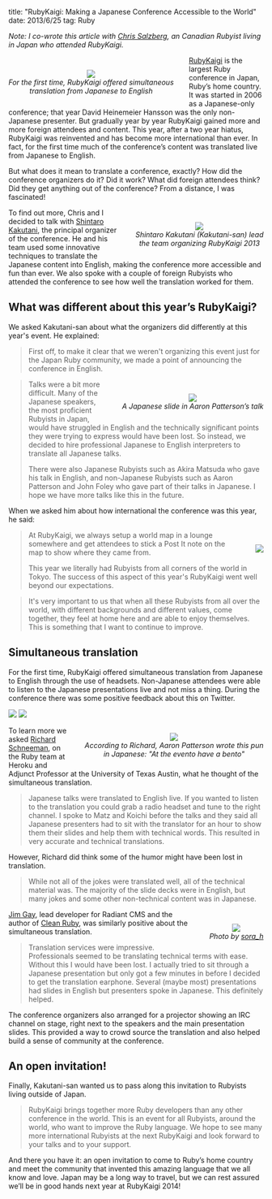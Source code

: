 title: "RubyKaigi: Making a Japanese Conference Accessible to the World"
date: 2013/6/25
tag: Ruby

_Note: I co-wrote this article with [Chris
Salzberg](https://twitter.com/shioyama), an Canadian Rubyist living in Japan who attended RubyKaigi._

<div style="float: left; padding: 7px 30px 10px 0px; text-align: center; margin-top: 20px">
  <img src="https://patshaughnessy.net/assets/2013/6/24/take-a-receiver.jpg"><br/>
  <i>For the first time, RubyKaigi offered simultaneous<br/>
  translation from Japanese to English</i>
</div>

[RubyKaigi](http://rubykaigi.org) is the largest Ruby conference in Japan,
Ruby’s home country. It was started in 2006 as a Japanese-only conference; that
year David Heinemeier Hansson was the only non-Japanese presenter. But
gradually year by year RubyKaigi gained more and more foreign attendees and
content. This year, after a two year hiatus, RubyKaigi was reinvented and has
become more international than ever. In fact, for the first time much of the
conference’s content was translated live from Japanese to English.

But what does it mean to translate a conference, exactly? How did the
conference organizers do it? Did it work? What did foreign attendees think? Did
they get anything out of the conference? From a distance, I was fascinated!

<div style="float: right; padding: 7px 0px 10px 30px; text-align: center; margin-top: 20px">
  <img src="https://patshaughnessy.net/assets/2013/6/24/kakutani-san.jpg"><br/>
  <i>Shintaro Kakutani (Kakutani-san) lead <br/>
  the team organizing RubyKaigi 2013</i>
</div>

To find out more, Chris and I decided to talk with [Shintaro
Kakutani](https://twitter.com/kakutani), the principal organizer of the
conference. He and his team used some innovative techniques to translate
the Japanese content into English, making the conference more accessible and
fun than ever. We also spoke with a couple of foreign Rubyists who attended the
conference to see how well the translation worked for them.

## What was different about this year’s RubyKaigi?

We asked Kakutani-san about what the organizers did differently at this year's
event. He explained:

<blockquote>
  <p>
  First off, to make it clear that we weren't organizing this event just for
  the Japan Ruby community, we made a point of announcing the conference in
  English.
  </p>
</blockquote>

<div style="float: right; padding: 7px 0px 10px 30px; text-align: center; margin-top: 20px">
  <img src="https://patshaughnessy.net/assets/2013/6/24/tenderlove-japanese.jpg"><br/>
  <i>A Japanese slide in Aaron Patterson’s talk</i>
</div>

<blockquote>
  <p>
  Talks were a bit more difficult. Many of the Japanese speakers, the most
  proficient Rubyists in Japan, would have struggled in English and the
  technically significant points they were trying to express would have been
  lost. So instead, we decided to hire professional Japanese to English
  interpreters to translate all Japanese talks.
  </p>
  <p>
  There were also Japanese Rubyists such as Akira Matsuda who gave his talk in
  English, and non-Japanese Rubyists such as Aaron Patterson and John Foley who
  gave part of their talks in Japanese. I hope we have more talks like this in
  the future.
  </p>
</blockquote>

When we asked him about how international the conference was this year, he said:

<div style="float: right; padding: 7px 0px 10px 30px; text-align: center; margin-top: 20px">
  <img src="https://patshaughnessy.net/assets/2013/6/24/map.jpg"><br/>
</div>

<blockquote>
  <p>
   At RubyKaigi, we always setup a world map in a lounge somewhere and get
   attendees to stick a Post It note on the map to show where they came from. 
  </p>
  <p>
  This year we literally had Rubyists from all corners of the world in Tokyo.
  The success of this aspect of this year's RubyKaigi went well beyond our
  expectations.
  </p>
</blockquote>

<blockquote>
  <p>
  It's very important to us that when all these Rubyists from all over the
  world, with different backgrounds and different values, come together, they
  feel at home here and are able to enjoy themselves. This is something that I
  want to continue to improve. 

  </p>
</blockquote>

## Simultaneous translation

For the first time, RubyKaigi offered simultaneous translation from Japanese to
English through the use of headsets. Non-Japanese attendees were able to listen to the Japanese
presentations live and not miss a thing. During the conference there was some
positive feedback about this on Twitter.

<img src="https://patshaughnessy.net/assets/2013/6/24/tweet1.png"/>
<img src="https://patshaughnessy.net/assets/2013/6/24/tweet2.png"/><br/>

<div style="clear: left"></div>

<div style="float: right; padding: 7px 0px 10px 30px; text-align: center; margin-top: 20px">
  <img src="https://patshaughnessy.net/assets/2013/6/24/bento.jpg"><br/>
  <i>According to Richard, Aaron Patterson wrote this pun<br/>
   in Japanese: "At the evento have a bento"</i>
</div>

To learn more we asked [Richard Schneeman](https://twitter.com/schneems), on the Ruby team at
Heroku and Adjunct Professor at the University of Texas Austin, what he thought
of the simultaneous translation.

<blockquote>
  <p>
  Japanese talks were translated to English live. If you wanted to listen to
  the translation you could grab a radio headset and tune to the right channel.
  I spoke to Matz and Koichi before the talks and they said all Japanese
  presenters had to sit with the translator for an hour to show them their
  slides and help them with technical words. This resulted in very accurate and
  technical translations.
  </p>
</blockquote>

However, Richard did think some of the humor might have been lost in translation.

<blockquote>
  <p>
  While not all of the jokes were translated well, all of the technical
  material was. The majority of the slide decks were in English, but many jokes
  and some other non-technical content was in Japanese.
  </p>
</blockquote>

<div style="float: right; padding: 7px 0px 10px 30px; text-align: center; margin-top: 20px">
  <img src="https://patshaughnessy.net/assets/2013/6/24/is-this-an-irc-channel.jpg"><br/>
  <i>Photo by <a href="http://www.flickr.com/photos/sora_h/8918115497/in/set-72157633834333235">sora_h</a></i>
</div>

[Jim Gay](https://twitter.com/saturnflyer), lead developer for Radiant CMS and
the author of [Clean Ruby](http://www.clean-ruby.com), was similarly positive
about the simultaneous translation.

<blockquote>
  <p>
  Translation services were impressive. Professionals seemed to
  be translating technical terms with ease.  Without this I would have been
  lost. I actually tried to sit through a Japanese presentation but only got a
  few minutes in before I decided to get the translation earphone. Several
  (maybe most) presentations had slides in English but presenters spoke in
  Japanese. This definitely helped.
  </p>
</blockquote>

The conference organizers also arranged for a projector showing an IRC channel
on stage, right next to the speakers and the main presentation slides. This
provided a way to crowd source the translation and also helped build a sense of
community at the conference.

## An open invitation!

Finally, Kakutani-san wanted us to pass along this invitation to Rubyists
living outside of Japan.

<blockquote>
  <p>
RubyKaigi brings together more Ruby developers than any other conference in the
world. This is an event for all Rubyists, around the world, who want to improve
the Ruby language. We hope to see many more international Rubyists at the next
RubyKaigi and look forward to your talks and to your support.

  </p>
</blockquote>

And there you have it: an open invitation to come to Ruby’s home country and
meet the community that invented this amazing language that we all know and
love. Japan may be a long way to travel, but we can rest assured we’ll be in
good hands next year at RubyKaigi 2014!

